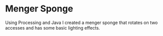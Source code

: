# Menger Sponge

Using Processing and Java I created a menger sponge that rotates on two accesses and has some basic lighting effects.
